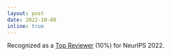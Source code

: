```yaml
---
layout: post
date: 2022-10-08
inline: true
---
```


Recognized as a [Top Reviewer](https://neurips.cc/Conferences/2022/ProgramCommittee) (10%) for NeurIPS 2022.
